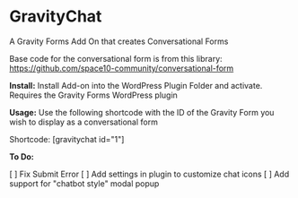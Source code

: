 # GravityChat
A Gravity Forms Add On that creates Conversational Forms

Base code for the conversational form is from this library:
https://github.com/space10-community/conversational-form


__Install:__ Install Add-on into the WordPress Plugin Folder and activate.
Requires the Gravity Forms WordPress plugin

__Usage:__
Use the following shortcode with the ID of the Gravity Form you wish to display as a conversational form

 Shortcode: [gravitychat id="1"]


__To Do:__

[ ] Fix Submit Error
[ ] Add settings in plugin to customize chat icons
[ ] Add support for "chatbot style" modal popup
